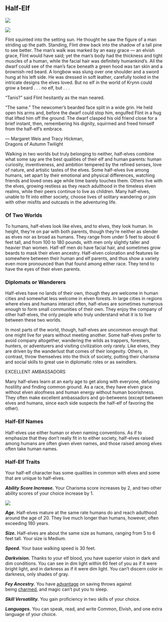 ## Half-Elf

[![](https://www.dndbeyond.com/attachments/thumbnails/0/642/850/213/half-elfintro.png)](https://www.dndbeyond.com/attachments/0/642/half-elfintro.png)

[![](https://www.dndbeyond.com/attachments/thumbnails/0/640/350/510/half-elf.png)](https://www.dndbeyond.com/attachments/0/640/half-elf.png)

Flint squinted into the setting sun. He thought he saw the figure of a man striding up the path. Standing, Flint drew back into the shadow of a tall pine to see better. The man’s walk was marked by an easy grace — an elvish grace, Flint would have said; yet the man’s body had the thickness and tight muscles of a human, while the facial hair was definitely humankind’s. All the dwarf could see of the man’s face beneath a green hood was tan skin and a brownish-red beard. A longbow was slung over one shoulder and a sword hung at his left side. He was dressed in soft leather, carefully tooled in the intricate designs the elves loved. But no elf in the world of Krynn could grow a beard . . . no elf, but . . .

“Tanis?” said Flint hesitantly as the man neared.

“The same.” The newcomer’s bearded face split in a wide grin. He held open his arms and, before the dwarf could stop him, engulfed Flint in a hug that lifted him off the ground. The dwarf clasped his old friend close for a brief instant, then, remembering his dignity, squirmed and freed himself from the half-elf’s embrace.

— Margaret Weis and Tracy Hickman,  
Dragons of Autumn Twilight

Walking in two worlds but truly belonging to neither, half-elves combine what some say are the best qualities of their elf and human parents: human curiosity, inventiveness, and ambition tempered by the refined senses, love of nature, and artistic tastes of the elves. Some half-elves live among humans, set apart by their emotional and physical differences, watching friends and loved ones age while time barely touches them. Others live with the elves, growing restless as they reach adulthood in the timeless elven realms, while their peers continue to live as children. Many half-elves, unable to fit into either society, choose lives of solitary wandering or join with other misfits and outcasts in the adventuring life.

### [](https://www.dndbeyond.com/sources/phb/races#OfTwoWorlds)Of Two Worlds

To humans, half-elves look like elves, and to elves, they look human. In height, they’re on par with both parents, though they’re neither as slender as elves nor as broad as humans. They range from under 5 feet to about 6 feet tall, and from 100 to 180 pounds, with men only slightly taller and heavier than women. Half-elf men do have facial hair, and sometimes grow beards to mask their elven ancestry. Half-elven coloration and features lie somewhere between their human and elf parents, and thus show a variety even more pronounced than that found among either race. They tend to have the eyes of their elven parents.

### [](https://www.dndbeyond.com/sources/phb/races#DiplomatsorWanderers)Diplomats or Wanderers

Half-elves have no lands of their own, though they are welcome in human cities and somewhat less welcome in elven forests. In large cities in regions where elves and humans interact often, half-elves are sometimes numerous enough to form small communities of their own. They enjoy the company of other half-elves, the only people who truly understand what it is to live between these two worlds.

In most parts of the world, though, half-elves are uncommon enough that one might live for years without meeting another. Some half-elves prefer to avoid company altogether, wandering the wilds as trappers, foresters, hunters, or adventurers and visiting civilization only rarely. Like elves, they are driven by the wanderlust that comes of their longevity. Others, in contrast, throw themselves into the thick of society, putting their charisma and social skills to great use in diplomatic roles or as swindlers.

EXCELLENT AMBASSADORS

Many half-elves learn at an early age to get along with everyone, defusing hostility and finding common ground. As a race, they have elven grace without elven aloofness and human energy without human boorishness. They often make excellent ambassadors and go-betweens (except between elves and humans, since each side suspects the half-elf of favoring the other).

### [](https://www.dndbeyond.com/sources/phb/races#HalfElfNames)Half-Elf Names

Half-elves use either human or elven naming conventions. As if to emphasize that they don’t really fit in to either society, half-elves raised among humans are often given elven names, and those raised among elves often take human names.

### [](https://www.dndbeyond.com/sources/phb/races#HalfElfTraits)Half-Elf Traits

Your half-elf character has some qualities in common with elves and some that are unique to half-elves.

_**Ability Score Increase.**_ Your Charisma score increases by 2, and two other ability scores of your choice increase by 1.

[![](https://www.dndbeyond.com/attachments/thumbnails/0/641/275/440/half-elf1.png)](https://www.dndbeyond.com/attachments/0/641/half-elf1.png)

_**Age.**_ Half-elves mature at the same rate humans do and reach adulthood around the age of 20. They live much longer than humans, however, often exceeding 180 years.

_**Size.**_ Half-elves are about the same size as humans, ranging from 5 to 6 feet tall. Your size is Medium.

_**Speed.**_ Your base walking speed is 30 feet.

_**Darkvision.**_ Thanks to your elf blood, you have superior vision in dark and dim conditions. You can see in dim light within 60 feet of you as if it were bright light, and in darkness as if it were dim light. You can’t discern color in darkness, only shades of gray.

_**Fey Ancestry.**_ You have [advantage](https://www.dndbeyond.com/sources/basic-rules/using-ability-scores#AdvantageandDisadvantage) on saving throws against being [charmed](https://www.dndbeyond.com/compendium/rules/basic-rules/appendix-a-conditions#Charmed), and magic can’t put you to sleep.

_**Skill Versatility.**_ You gain proficiency in two skills of your choice.

_**Languages.**_ You can speak, read, and write Common, Elvish, and one extra language of your choice.